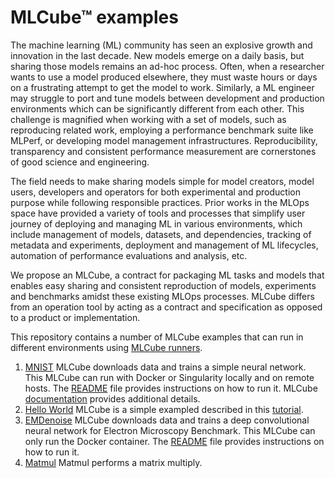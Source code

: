 # MLCube™ examples

The machine learning (ML) community has seen an explosive growth and innovation in the last decade. New models emerge 
on a daily basis, but sharing those models remains an ad-hoc process. Often, when a researcher wants to use a model 
produced elsewhere, they must waste hours or days on a frustrating attempt to get the model to work. Similarly, a ML 
engineer may struggle to port and tune models between development and production environments which can be significantly 
different from each other. This challenge is magnified when working with a set of models, such as reproducing related 
work, employing a performance benchmark suite like MLPerf, or developing model management infrastructures. 
Reproducibility, transparency and consistent performance measurement are cornerstones of good science and engineering. 

The field needs to make sharing models simple for model creators, model users, developers and operators for both 
experimental and production purpose while following responsible practices. Prior works in the MLOps space have provided 
a variety of tools and processes that simplify user journey of deploying and managing ML in various environments, 
which include management of models, datasets, and dependencies, tracking of metadata and experiments, deployment and 
management of ML lifecycles, automation of performance evaluations and analysis, etc.

We propose an MLCube, a contract for packaging ML tasks and models that enables easy sharing and consistent reproduction 
of models, experiments and benchmarks amidst these existing MLOps processes. MLCube differs from an operation tool by 
acting as a contract and specification as opposed to a product or implementation. 

This repository contains a number of MLCube examples that can run in different environments using 
[MLCube runners](https://github.com/mlcommons/mlcube). 

1. [MNIST](./mnist) MLCube downloads data and trains a simple neural network. This MLCube can run with Docker or
   Singularity locally and on remote hosts. The [README](./mnist/README.md) file provides instructions on how to run it.
   MLCube [documentation](https://mlcommons.github.io/mlcube/getting-started/mnist/) provides additional details. 
2. [Hello World](./hello_world) MLCube is a simple exampled described in this 
   [tutorial](https://mlcommons.github.io/mlcube/getting-started/hello-world/).
3. [EMDenoise](./emdenoise) MLCube downloads data and trains a deep convolutional neural network
   for Electron Microscopy Benchmark. This MLCube can only run the Docker container.
   The [README](./emdenoise/README.md) file provides instructions on how to run it.
4. [Matmul](./matmul) Matmul performs a matrix multiply. 
